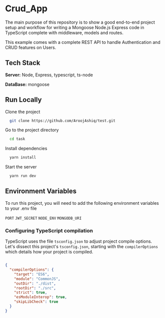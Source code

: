 # Crud_App 


The main purpose of this repository is to show a good end-to-end project setup and workflow for writing a Mongoose Node.js Express code in TypeScript complete with middleware, models and routes.

This example comes with a complete REST API to handle Authentication and CRUD features on Users.

## Tech Stack

**Server:** Node, Express, typescript, ts-node

**DataBase:** mongoose

## Run Locally

Clone the project

```bash
  git clone https://github.com/AroojAshiq/test.git
```

Go to the project directory

```bash
  cd task
```

Install dependencies

```bash
  yarn install
```

Start the server

```bash
  yarn run dev
```

## Environment Variables

To run this project, you will need to add the following environment variables to your .env file

`PORT`
`JWT_SECRET`
`NODE_ENV`
`MONGODB_URI`


### Configuring TypeScript compilation

TypeScript uses the file `tsconfig.json` to adjust project compile options.
Let's dissect this project's `tsconfig.json`, starting with the `compilerOptions` which details how your project is compiled.

```json

{
  "compilerOptions": {
    "target": "ES6",
    "module": "CommonJS",
    "outDir": "./dist",
    "rootDir": "./src",
    "strict": true,
    "esModuleInterop": true,
    "skipLibCheck": true
  }
}

